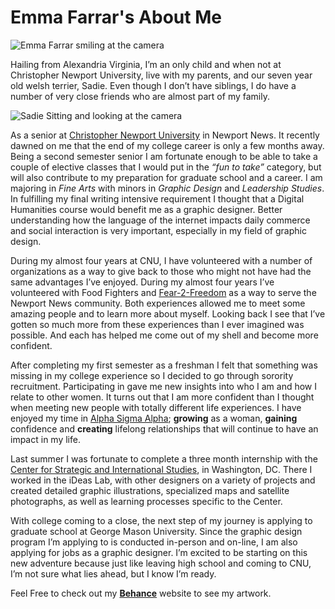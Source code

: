 # Emma Farrar's About Me

![Emma Farrar smiling at the camera](https://Emma-Farrar.github.io/Emma-Farrar/images/SProfile.jpg)


Hailing from Alexandria Virginia, I’m an only child and when not at Christopher Newport University, live with my parents, and our seven year old welsh terrier, Sadie. Even though I don’t have siblings, I do have a number of very close friends who are almost part of my family. 


![Sadie Sitting and looking at the camera](https://Emma-Farrar.github.io/Emma-Farrar/images/SSadie.jpg)


As a senior at [Christopher Newport University](https://cnu.edu/) in Newport News. It recently dawned on me that the end of my college career is only a few months away. Being a second semester senior I am fortunate enough to be able to take a couple of elective classes that I would put in the *“fun to take”* category, but will also contribute to my preparation for graduate school and a career. I am majoring in *Fine Arts* with minors in *Graphic Design* and *Leadership Studies*. In fulfilling my final writing intensive requirement I thought that a Digital Humanities course would benefit me as a graphic designer. Better understanding how the language of the internet impacts daily commerce and social interaction is very important, especially in my field of graphic design. 

During my almost four years at CNU, I have volunteered with a number of organizations as a way to give back to those who might not have had the same advantages I’ve enjoyed. During my almost four years I’ve volunteered with Food Fighters and [Fear-2-Freedom](https://www.fear2freedom.org/) as a way to serve the Newport News community. Both experiences allowed me to meet some amazing people and to learn more about myself. Looking back I see that I’ve gotten so much more from these experiences than I ever imagined was possible. And each has helped me come out of my shell and become more confident.

After completing my first semester as a freshman I felt that something was missing in my college experience so I decided to go through sorority recruitment. Participating in gave me new insights into who I am and how I relate to other women. It turns out that I am more confident than I thought when meeting new people with totally different life experiences. I have enjoyed my time in [Alpha Sigma Alpha](https://www.alphasigmaalpha.org/); **growing** as a woman, **gaining** confidence and **creating** lifelong relationships that will continue to have an impact in my life. 

Last summer I was fortunate to complete a three month internship with the [Center for Strategic and International Studies](https://www.csis.org/programs/about-us/more-about-csis/headquarters), in Washington, DC. There I worked in the iDeas Lab, with other designers on a variety of projects and created detailed graphic illustrations, specialized maps and satellite photographs, as well as learning processes specific to the Center.

With college coming to a close, the next step of my journey is applying to graduate school at George Mason University. Since the graphic design program I’m applying to is conducted in-person and on-line, I am also applying for jobs as a graphic designer. I’m excited to be starting on this new adventure because just like leaving high school and coming to CNU, I’m not sure what lies ahead, but I know I’m ready. 

Feel Free to check out my [**Behance**](https://www.behance.net/emmafarrar) website to see my artwork.
